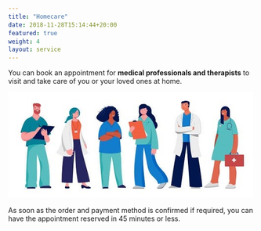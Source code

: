 ```yaml
---
title: "Homecare"
date: 2018-11-28T15:14:44+20:00  
featured: true
weight: 4
layout: service
---
```


You can book an appointment for **medical professionals and therapists** to visit and take care of you or your loved ones at home.

![Homecare](/images/illustrations/homecare.jpg)

As soon as the order and payment method is confirmed if required, you can have the appointment reserved in 45 minutes or less. 





